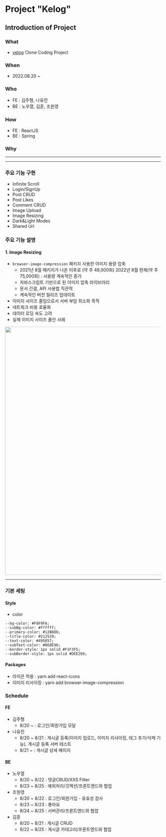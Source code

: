 
# Project "Kelog"

## Introduction of Project
### What
- [velog](https://velog.io/) Clone Coding Project

### When
- 2022.08.20 ~ 

### Who
- FE : 김주형, 나유진
- BE : 노우열, 김훈, 조원영

### How
- FE : ReactJS
- BE : Spring

### Why

----
----

### 주요 기능 구현
- Infinite Scroll
- Login/SignUp
- Post CRUD
- Post Likes
- Comment CRUD
- Image Upload
- Image Resizing
- Dark&Light Modes
- Shared Url

### 주요 기능 설명
#### 1. Image Resizing
- `browser-image-compression` 패키지 사용한 이미지 용량 압축
  * 2021년 8월 패키지가 나온 이후로 (약 주 48,000회) 2022년 8월 현재(약 주 75,000회) : 사용량 계속적인 증가
  * 자바스크립트 기반으로 된 이미지 압축 라이브러리
  * 문서 간결, API 사용법 직관적
  * 계속적인 버전 릴리즈 업데이트
- 이미지 사이즈 줄임으로서 서버 부담 최소화 목적
- 네트워크 비용 효율화
- 데이터 로딩 속도 고려
- 실제 이미지 사이즈 줄인 사례
<img src="https://github.com/YooJinRa/FE_kelog/blob/posting/document/imageResizing.png" width="800" />

----

### 기본 세팅
#### Style
- color
```
--bg-color: #F8F9FA;
--subBg-color: #ffffff;
--primary-color: #12B886;
--title-color: #212529;
--text-color: #495057;
--subText-color: #868E96;
--border-style: 1px solid #F1F3F5;
--subBorder-style: 1px solid #DEE2E6;
```

#### Packages
- 아이콘 적용 : yarn add react-icons
- 이미지 리사이징 : yarn add browser-image-compression


### Schedule
#### FE
- 김주형
  * 8/20 ~ : 로그인/회원가입 모달
- 나유진
  * 8/20 ~ 8/21 : 게시글 등록(이미지 업로드, 이미지 리사이징, 태그 추가/삭제 기능), 게시글 등록 서버 테스트
  * 8/21 ~ : 게시글 상세 페이지



#### BE
- 노우열
  * 8/20 ~ 8/22 : 댓글CRUD/XXS Filter  
  * 8/23 ~ 8/25 : 예외처리/깃액션/프론트엔드와 협업
- 조원영
  * 8/20 ~ 8/22 : 로그인/회원가입 - 유효성 검사 
  * 8/23 ~ 8/23 : 좋아요 
  * 8/24 ~ 8/25 : 서버관리/프론트엔드와 협업
- 김훈
  * 8/20 ~ 8/21 : 게시글 CRUD
  * 8/22 ~ 8/25 : 게시글 카테고리/프론트엔드와 협업
